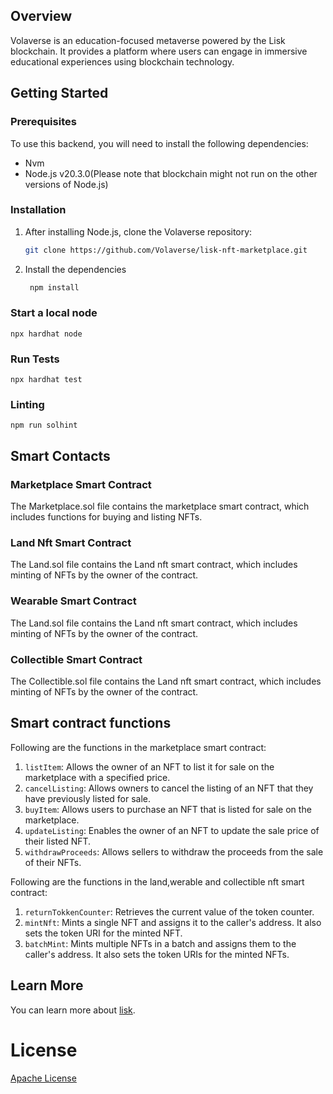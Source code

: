## Overview

Volaverse is an education-focused metaverse powered by the Lisk blockchain. It provides a platform where users can engage in immersive educational experiences using blockchain technology.

## Getting Started

### Prerequisites

To use this backend, you will need to install the following dependencies:

- Nvm
- Node.js v20.3.0(Please note that blockchain might not run on the other versions of Node.js)

### Installation

1. After installing Node.js, clone the Volaverse repository:

   ```sh
   git clone https://github.com/Volaverse/lisk-nft-marketplace.git
   
2. Install the dependencies
   ```sh
    npm install

### Start a local node

```
npx hardhat node
```

### Run Tests

```
npx hardhat test
```

### Linting 

```
npm run solhint
```

## Smart Contacts

### Marketplace Smart Contract
The Marketplace.sol file contains the marketplace smart contract, which includes functions for buying and listing NFTs.

### Land Nft Smart Contract
The Land.sol file contains the Land nft smart contract, which includes minting of  NFTs by the owner of the contract.

### Wearable Smart Contract
The Land.sol file contains the Land nft smart contract, which includes minting of  NFTs by the owner of the contract.

### Collectible Smart Contract
The Collectible.sol file contains the Land nft smart contract, which includes minting of  NFTs by the owner of the contract.

## Smart contract functions
Following are the functions in the marketplace smart contract:



1. `listItem`: Allows the owner of an NFT to list it for sale on the marketplace with a specified price.
2. `cancelListing`: Allows owners to cancel the listing of an NFT that they have previously listed for sale.
3. `buyItem`: Allows users to purchase an NFT that is listed for sale on the marketplace.
4. `updateListing`: Enables the owner of an NFT to update the sale price of their listed NFT.
5. `withdrawProceeds`: Allows sellers to withdraw the proceeds from the sale of their NFTs.

Following are the functions in the land,werable and collectible nft smart contract:



1. `returnTokkenCounter`: Retrieves the current value of the token counter.
2. `mintNft`: Mints a single NFT and assigns it to the caller's address. It also sets the token URI for the minted NFT.
3. `batchMint`: Mints multiple NFTs in a batch and assigns them to the caller's address. It also sets the token URIs for the minted NFTs.
   
## Learn More

You can learn more about [lisk](https://lisk.com/).

# License
[Apache License](LICENSE)
